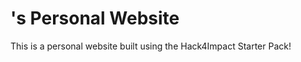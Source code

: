 # <Colin>'s Personal Website
This is a personal website built using the Hack4Impact Starter Pack!
<You can add any description you want here.>